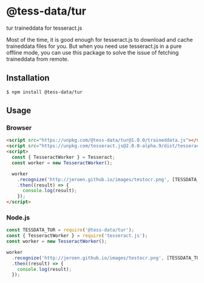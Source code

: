 # @tess-data/tur

tur traineddata for tesseract.js

Most of the time, it is good enough for tesseract.js to download and cache traineddata files for you.
But when you need use tesseract.js in a pure offline mode, you can use this package to solve the issue of fetching traineddata from remote.

## Installation

```
$ npm install @tess-data/tur
```

## Usage

### Browser

```html
<script src="https://unpkg.com/@tess-data/tur@1.0.0/traineddata.js"></script>
<script src="https://unpkg.com/tesseract.js@2.0.0-alpha.9/dist/tesseract.min.js"></script>
<script>
  const { TesseractWorker } = Tesseract;
  const worker = new TesseractWorker();

  worker
    .recognize('http://jeroen.github.io/images/testocr.png', [TESSDATA_TUR])
    .then((result) => {
      console.log(result);
    });
</script>
```

### Node.js

```javascript
const TESSDATA_TUR = require('@tess-data/tur');
const { TesseractWorker } = require('tesseract.js');
const worker = new TesseractWorker();

worker
  .recognize('http://jeroen.github.io/images/testocr.png', [TESSDATA_TUR])
  .then((result) => {
    console.log(result);
  });
```
